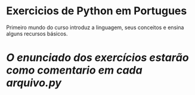 # Exercicios de Python em Portugues

Primeiro mundo do curso introduz a linguagem, seus conceitos e ensina alguns recursos básicos.

# **_O enunciado dos exercícios estarão como comentario em cada arquivo.py_**